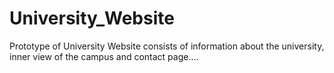 # University_Website
Prototype of University Website consists of information about the university, inner view of the campus and contact page.... 

